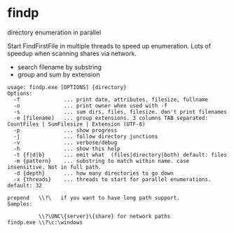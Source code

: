 # findp
directory enumeration in parallel

Start FindFirstFile in multiple threads to speed up enumeration.
Lots of speedup when scanning shares via network.

+ search filename by substring
+ group and sum by extension

```
usage: findp.exe [OPTIONS] {directory}
Options:
  -f              ... print date, attributes, filesize, fullname
  -o              ... print owner when used with -f
  -s              ... sum dirs, files, filesize. don't print filenames
  -e [filename]   ... group extensions. 3 columns TAB separated: CountFiles | SumFilesize | Extension (UTF-8)
  -p              ... show progress
  -j              ... follow directory junctions
  -v              ... verbose/debug
  -h              ... show this help
  -t {f|d|b}      ... emit what  (files|directory|both) default: files
  -m {pattern}    ... substring to match within name. case insensitive. Not in full path.
  -d {depth}      ... how many directories to go down
  -x {threads}    ... threads to start for parallel enumerations. default: 32

prepend   \\?\   if you want to have long path support.
Samples:

          \\?\UNC\{server}\{share} for network paths
findp.exe \\?\c:\windows
```
